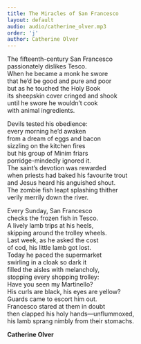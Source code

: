 ```yaml
---
title: The Miracles of San Francesco
layout: default
audio: audio/catherine_olver.mp3
order: 'j'
author: Catherine Olver
---
```


The fifteenth-century San Francesco  
passionately dislikes Tesco.  
When he became a monk he swore  
that he’d be good and pure and poor  
but as he touched the Holy Book  
its sheepskin cover cringed and shook  
until he swore he wouldn’t cook  
with animal ingredients.

Devils tested his obedience:  
every morning he’d awaken  
from a dream of eggs and bacon  
sizzling on the kitchen fires  
but his group of Minim friars  
porridge-mindedly ignored it.  
The saint’s devotion was rewarded  
when priests had baked his favourite trout  
and Jesus heard his anguished shout.  
The zombie fish leapt splashing thither  
verily merrily down the river.

Every Sunday, San Francesco  
checks the frozen fish in Tesco.  
A lively lamb trips at his heels,  
skipping around the trolley wheels.  
Last week, as he asked the cost  
of cod, his little lamb got lost.  
Today he paced the supermarket  
swirling in a cloak so dark it  
filled the aisles with melancholy,  
stopping every shopping trolley:  
Have you seen my Martinello?  
His curls are black, his eyes are yellow?  
Guards came to escort him out.  
Francesco stared at them in doubt  
then clapped his holy hands—unflummoxed,  
his lamb sprang nimbly from their stomachs.  

**Catherine Olver**
